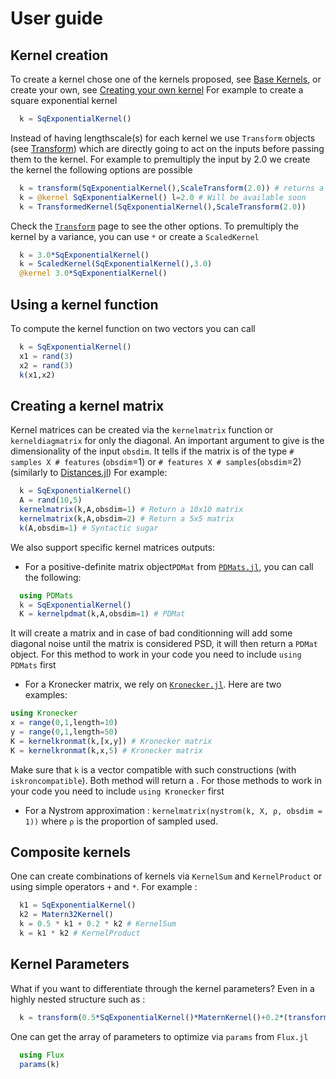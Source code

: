 # User guide

## Kernel creation

To create a kernel chose one of the kernels proposed, see [Base Kernels](@ref), or create your own, see [Creating your own kernel](@ref)
For example to create a square exponential kernel
```julia
  k = SqExponentialKernel()
```
Instead of having lengthscale(s) for each kernel we use `Transform` objects (see [Transform](@ref)) which are directly going to act on the inputs before passing them to the kernel.
For example to premultiply the input by 2.0 we create the kernel the following options are possible
```julia
  k = transform(SqExponentialKernel(),ScaleTransform(2.0)) # returns a TransformedKernel
  k = @kernel SqExponentialKernel() l=2.0 # Will be available soon
  k = TransformedKernel(SqExponentialKernel(),ScaleTransform(2.0))
```
Check the [`Transform`](@ref) page to see the other options.
To premultiply the kernel by a variance, you can use `*` or create a `ScaledKernel`
```julia
  k = 3.0*SqExponentialKernel()
  k = ScaledKernel(SqExponentialKernel(),3.0)
  @kernel 3.0*SqExponentialKernel()
```

## Using a kernel function

To compute the kernel function on two vectors you can call
```julia
  k = SqExponentialKernel()
  x1 = rand(3)
  x2 = rand(3)
  k(x1,x2)
```

## Creating a kernel matrix

Kernel matrices can be created via the `kernelmatrix` function or `kerneldiagmatrix` for only the diagonal.
An important argument to give is the dimensionality of the input `obsdim`. It tells if the matrix is of the type `# samples X # features` (`obsdim`=1) or `# features X # samples`(`obsdim`=2) (similarly to [Distances.jl](https://github.com/JuliaStats/Distances.jl))
For example:
```julia
  k = SqExponentialKernel()
  A = rand(10,5)
  kernelmatrix(k,A,obsdim=1) # Return a 10x10 matrix
  kernelmatrix(k,A,obsdim=2) # Return a 5x5 matrix
  k(A,obsdim=1) # Syntactic sugar
```

We also support specific kernel matrices outputs:
- For a positive-definite matrix object`PDMat` from [`PDMats.jl`](https://github.com/JuliaStats/PDMats.jl), you can call the following:
```julia
  using PDMats
  k = SqExponentialKernel()
  K = kernelpdmat(k,A,obsdim=1) # PDMat
```
It will create a matrix and in case of bad conditionning will add some diagonal noise until the matrix is considered PSD, it will then return a `PDMat` object. For this method to work in your code you need to include `using PDMats` first
- For a Kronecker matrix, we rely on [`Kronecker.jl`](https://github.com/MichielStock/Kronecker.jl). Here are two examples:
```julia
using Kronecker
x = range(0,1,length=10)
y = range(0,1,length=50)
K = kernelkronmat(k,[x,y]) # Kronecker matrix
K = kernelkronmat(k,x,5) # Kronecker matrix
```
Make sure that `k` is a vector compatible with such constructions (with `iskroncompatible`). Both method will return a . For those methods to work in your code you need to include `using Kronecker` first
- For a Nystrom approximation : `kernelmatrix(nystrom(k, X, ρ, obsdim = 1))` where `ρ` is the proportion of sampled used.

## Composite kernels

One can create combinations of kernels via `KernelSum` and `KernelProduct` or using simple operators `+` and `*`.
For example :
```julia
  k1 = SqExponentialKernel()
  k2 = Matern32Kernel()
  k = 0.5 * k1 + 0.2 * k2 # KernelSum
  k = k1 * k2 # KernelProduct
```

## Kernel Parameters

What if you want to differentiate through the kernel parameters? Even in a highly nested structure such as :
```julia
  k = transform(0.5*SqExponentialKernel()*MaternKernel()+0.2*(transform(LinearKernel(),2.0)+PolynomialKernel()),[0.1,0.5])
```
One can get the array of parameters to optimize via `params` from `Flux.jl`

```julia
  using Flux
  params(k)
```
